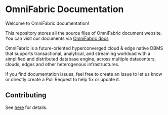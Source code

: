 # OmniFabric Documentation

Welcome to OmniFabric documentation!

This repository stores all the source files of OmniFabric document website. You can visit our documents via [OmniFabric docs](https://docs.matrixorigin.cn/en/)

OmniFabric is a future-oriented hyperconverged cloud & edge native DBMS that supports transactional, analytical, and streaming workload with a simplified and distributed database engine, across multiple datacenters, clouds, edges and other heterogenous infrastructures.

If you find documentation issues, feel free to create an Issue to let us know or directly create a Pull Request to help fix or update it.

## Contributing

See [here](CONTRIBUTING.md) for details.